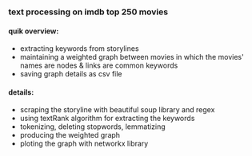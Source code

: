 ### text processing on imdb top 250 movies

#### quik overview:
- extracting keywords from storylines
- maintaining a weighted graph between movies in which the movies' names are nodes & links are common keywords
- saving graph details as csv file

#### details:
- scraping the storyline with beautiful soup library and regex
- using textRank algorithm for extracting the keywords
- tokenizing, deleting stopwords, lemmatizing
- producing the weighted graph
- ploting the graph with networkx library



